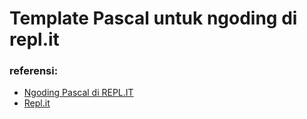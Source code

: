 
# Template Pascal untuk ngoding di repl.it





### referensi:

- [Ngoding Pascal di REPL.IT](https://www.pascal-id.org/news/345/ngoding-pascal-di-repl.it)
- [Repl.it](https://repl.it)

